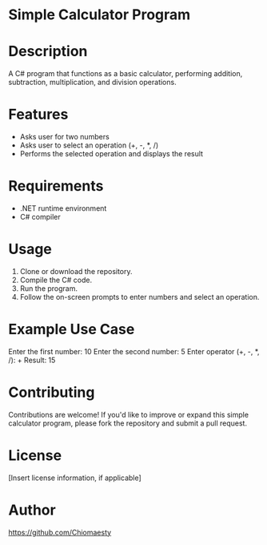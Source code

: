 # Simple Calculator Program

# Description
A C# program that functions as a basic calculator, performing addition, subtraction, multiplication, and division operations.

# Features
- Asks user for two numbers
- Asks user to select an operation (+, -, *, /)
- Performs the selected operation and displays the result

# Requirements
- .NET runtime environment
- C# compiler

# Usage
1. Clone or download the repository.
2. Compile the C# code.
3. Run the program.
4. Follow the on-screen prompts to enter numbers and select an operation.

# Example Use Case

Enter the first number: 10
Enter the second number: 5
Enter operator (+, -, *, /): +
Result: 15


# Contributing
Contributions are welcome! If you'd like to improve or expand this simple calculator program, please fork the repository and submit a pull request.

# License
[Insert license information, if applicable]

# Author
https://github.com/Chiomaesty

